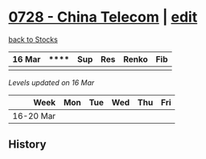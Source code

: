 # [0728 - China Telecom](https://alwinwoo.github.io/stocks/0728.html) | [edit](https://github.com/alwinwoo/alwinwoo.github.io/edit/master/stocks/0728.md)
[back to Stocks](https://alwinwoo.github.io/stocks.html)

| 16 Mar  | ****   | Sup   | Res   | Renko       | Fib
| ---:    | :---:  | :---: | :---: | :---        | :---
|         |        |       |       

*Levels updated on 16 Mar*

Week      | Mon   | Tue   | Wed   | Thu   | Fri   |
---:      | :---: | :---: | :---: | :---: | :---: |
16-20 Mar |       | 

## History
